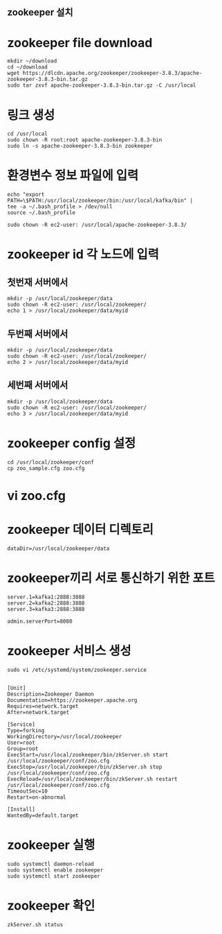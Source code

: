 zookeeper 설치
--------------------

# zookeeper file download
	mkdir ~/download
	cd ~/download
	wget https://dlcdn.apache.org/zookeeper/zookeeper-3.8.3/apache-zookeeper-3.8.3-bin.tar.gz
	sudo tar zxvf apache-zookeeper-3.8.3-bin.tar.gz -C /usr/local

# 링크 생성

	cd /usr/local
	sudo chown -R root:root apache-zookeeper-3.8.3-bin
	sudo ln -s apache-zookeeper-3.8.3-bin zookeeper

# 환경변수 정보 파일에 입력
	echo "export PATH=\$PATH:/usr/local/zookeeper/bin:/usr/local/kafka/bin" |
	tee -a ~/.bash_profile > /dev/null
	source ~/.bash_profile

	sudo chown -R ec2-user: /usr/local/apache-zookeeper-3.8.3/


# zookeeper id 각 노드에 입력
## 첫번재 서버에서 
	mkdir -p /usr/local/zookeeper/data
	sudo chown -R ec2-user: /usr/local/zookeeper/
	echo 1 > /usr/local/zookeeper/data/myid
## 두번째 서버에서
	mkdir -p /usr/local/zookeeper/data
	sudo chown -R ec2-user: /usr/local/zookeeper/
	echo 2 > /usr/local/zookeeper/data/myid
## 세번째 서버에서
	mkdir -p /usr/local/zookeeper/data
	sudo chown -R ec2-user: /usr/local/zookeeper/
	echo 3 > /usr/local/zookeeper/data/myid

# zookeeper config 설정

	cd /usr/local/zookeeper/conf
	cp zoo_sample.cfg zoo.cfg

# vi zoo.cfg

# zookeeper 데이터 디렉토리
	dataDir=/usr/local/zookeeper/data
# zookeeper끼리 서로 통신하기 위한 포트
	server.1=kafka1:2888:3888
	server.2=kafka2:2888:3888
	server.3=kafka3:2888:3888

	admin.serverPort=8080

# zookeeper 서비스 생성

	sudo vi /etc/systemd/system/zookeeper.service


	[Unit]
	Description=Zookeeper Daemon
	Documentation=https://zookeeper.apache.org
	Requires=network.target
	After=network.target

	[Service]    
	Type=forking
	WorkingDirectory=/usr/local/zookeeper
	User=root
	Group=root
	ExecStart=/usr/local/zookeeper/bin/zkServer.sh start /usr/local/zookeeper/conf/zoo.cfg
	ExecStop=/usr/local/zookeeper/bin/zkServer.sh stop /usr/local/zookeeper/conf/zoo.cfg
	ExecReload=/usr/local/zookeeper/bin/zkServer.sh restart /usr/local/zookeeper/conf/zoo.cfg
	TimeoutSec=10
	Restart=on-abnormal

	[Install]
	WantedBy=default.target



# zookeeper 실행

	sudo systemctl daemon-reload
	sudo systemctl enable zookeeper
	sudo systemctl start zookeeper

# zookeeper 확인

	zkServer.sh status
